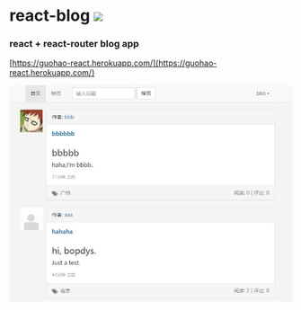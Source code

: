 # react-blog [![](https://travis-ci.org/guohaoxu/react-blog.svg?branch=master)](https://travis-ci.org/guohaoxu/react-blog)
### react + react-router blog app
[https://guohao-react.herokuapp.com/](https://guohao-react.herokuapp.com/)

![](./screen.jpg)
